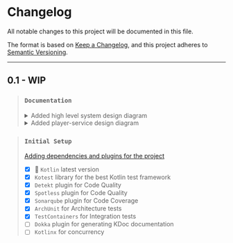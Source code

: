 # Changelog

All notable changes to this project will be documented in this file.

The format is based on [Keep a Changelog](https://keepachangelog.com/en/1.0.0/),
and this project adheres to [Semantic Versioning](https://semver.org/spec/v2.0.0.html).

___

## 0.1 - WIP

> ### `Documentation`
> <details>
>   <summary>Added high level system design diagram</summary>
>   <img src="docs/architecture.jpg" alt="architecture"/>
> </details>
> <details>
>   <summary>Added player-service design diagram</summary>
>   <img src="docs/player-service.jpg" alt="architecture"/>
> </details>

> ### `Initial Setup`
> [Adding dependencies and plugins for the project](gradle/libs.versions.toml)
>
> - [x] 💜 `Kotlin` latest version
> - [x] `Kotest` library for the best Kotlin test framework
> - [x] `Detekt` plugin for Code Quality
> - [x] `Spotless` plugin for Code Quality
> - [x] `Sonarqube` plugin for Code Coverage
> - [x] `ArchUnit` for Architecture tests
> - [x] `TestContainers` for Integration tests
> - [ ] `Dokka` plugin for generating KDoc documentation
> - [ ] `Kotlinx` for concurrency

